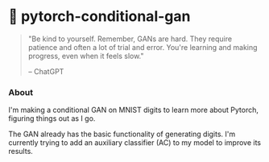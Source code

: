 # 🚦 pytorch-conditional-gan
> "Be kind to yourself. Remember, GANs are hard. They require patience and often a lot of trial and error. You're learning and making progress, even when it feels slow." 
> 
> – ChatGPT
### About
I'm making a conditional GAN on MNIST digits to learn more about Pytorch, figuring things out as I go. 

The GAN already has the basic functionality of generating digits. I'm currently trying to add an auxiliary classifier (AC) to my model to improve its results. 
